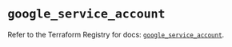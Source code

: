 # `google_service_account`

Refer to the Terraform Registry for docs: [`google_service_account`](https://registry.terraform.io/providers/hashicorp/google-beta/6.4.0/docs/resources/google_service_account).
